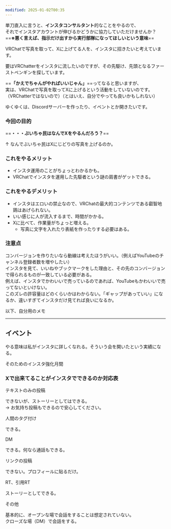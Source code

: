 ```yaml
---
modified: 2025-01-02T00:35
---
```

  

単刀直入に言うと、**インスタコンサルタント**的なことをやるので、  
それでインスタアカウントが伸びるかどうかに協力していただけませんか？  
==**※悪く言えば、指示だけ出すから実行部隊になってほしいという意味**==

  

VRChatで写真を取って、Xに上げてる人を、インスタに招きたいと考えています。

要はVRChatterをインスタに流したいのですが、その先駆け、先頭となるファーストペンギンを探しています。

==**「かえでちゃんがやればいいじゃん」**==ってなると思いますが、  
実は、VRChatで写真を取ってXに上げるという活動をしていないのです。  
（VRChatterではないので）（とはいえ、自分でやっても良いかもしれない）  

  

ゆくゆくは、Discordサーバーを作ったり、イベントとか開きたいです。

  

### 今回の目的

==**・・・ぶいちゃ民はなんでXをやるんだろう？**==

↑ なんでぶいちゃ民はXにじどりの写真を上げるのか。

  

### これをやるメリット

- インスタ運用のことがちょっとわかるかも。
- VRChatでインスタを運用した先駆者という謎の肩書がゲットできる。

  

### これをやるデメリット

- インスタはエロいの禁止なので、VRChatの最大的コンテンツである叡智地鶏はあげられない。
- いい感じに人が流入するまで、時間がかかる。
- Xに比べて、作業量がちょっと増える。
    - 写真に文字を入れたり表紙を作ったりする必要はある。

  

  

### 注意点

コンバージョンを作りたいなら動線は考えたほうがいい。（例えばYouTubeのチャンネル登録者数を増やしたい）  
インスタを見て、いいねやブックマークをした理由と、その先のコンバージョンで得られるものが一致している必要がある。  
例えば、インスタでかわいいで売っているのであれば、YouTubeもかわいいで売ってないといけない。  
このズレの許容量はどのくらいかはわからない。「ギャップがあっていい」になるか、違いすぎてインスタだけ見てれば良いになるか。  

  

  

  

以下、自分用のメモ

---

## イベント

やる意味は私がインスタに詳しくなれる。そういう会を開いたという実績になる。

そのためのインスタ強化月間

  

### Xで出来てることがインスタでできるのか対応表

テキストのみの投稿

できないが、ストーリーとしてはできる。  
→ お気持ち投稿もできるので安心してください。  

  

人間のタグ付け

できる。

  

DM

できる。何なら通話もできる。

  

リンクの投稿

できない。プロフィールに貼るだけ。

  

RT、引用RT

ストーリーとしてできる。

  

その他

基本的に、オープンな場で会話をすることは想定されていない。  
クローズな場（DM）で会話をする。